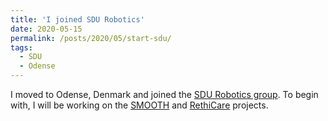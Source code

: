 ```yaml
---
title: 'I joined SDU Robotics'
date: 2020-05-15
permalink: /posts/2020/05/start-sdu/
tags:
  - SDU
  - Odense
---
```


I moved to Odense, Denmark and joined the [SDU Robotics group]((https://www.sdu.dk/en/forskning/sdurobotics)). To begin with, I will be working on the [SMOOTH](http://smooth-robot.dk/) and [RethiCare](http://www.rethicare.info/) projects.